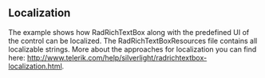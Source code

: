 ## Localization
The example shows how RadRichTextBox along with the predefined UI of the control can be localized. The RadRichTextBoxResources file contains all localizable strings. More about the approaches for localization you can find here: http://www.telerik.com/help/silverlight/radrichtextbox-localization.html. 

[//]: <keywords: language>